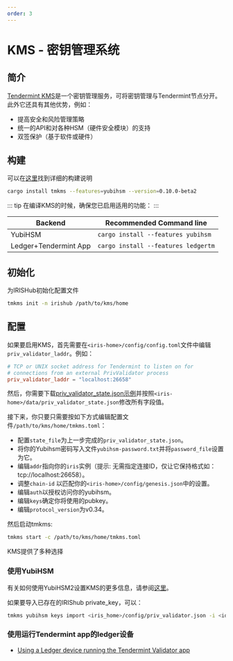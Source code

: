 ```yaml
---
order: 3
---
```


# KMS - 密钥管理系统

## 简介

[Tendermint KMS](https://github.com/iqlusioninc/tmkms)是一个密钥管理服务，可将密钥管理与Tendermint节点分开。 此外它还具有其他优势，例如：

- 提高安全和风险管理策略
- 统一的API和对各种HSM（硬件安全模块）的支持
- 双签保护（基于软件或硬件）
## 构建

可以在[这里](https://github.com/iqlusioninc/tmkms#installation)找到详细的构建说明

```bash
cargo install tmkms --features=yubihsm --version=0.10.0-beta2
```

::: tip
在编译KMS的时候，确保您已启用适用的功能：
:::

| Backend               | Recommended Command line              |
| --------------------- | ------------------------------------- |
| YubiHSM               | ```cargo install --features yubihsm```  |
| Ledger+Tendermint App | ```cargo install --features ledgertm``` |

## 初始化

为IRISHub初始化配置文件

```bash
tmkms init -n irishub /path/to/kms/home
```

## 配置

如果要启用KMS，首先需要在`<iris-home>/config/config.toml`文件中编辑`priv_validator_laddr`。例如：

```toml
# TCP or UNIX socket address for Tendermint to listen on for
# connections from an external PrivValidator process
priv_validator_laddr = "localhost:26658"
```

然后，你需要下载[priv_validator_state.json示例](https://github.com/irisnet/irishub/blob/master/docs/tools/priv_validator_state.json)并按照`<iris-home>/data/priv_validator_state.json`修改所有字段值。

接下来，你只要只需要按如下方式编辑配置文件`/path/to/kms/home/tmkms.toml`：

- 配置`state_file`为上一步完成的`priv_validator_state.json`。
- 将你的Yubihsm密码写入文件`yubihsm-password.txt`并将`password_file`设置为它。
- 编辑`addr`指向你的`iris`实例（提示: 无需指定连接ID，仅让它保持格式如：tcp://localhost:26658）。
- 调整`chain-id` 以匹配你的`<iris-home>/config/genesis.json`中的设置。
- 编辑`auth`以授权访问你的yubihsm。
- 编辑`keys`确定你将使用的pubkey。
- 编辑`protocol_version`为v0.34。

然后启动tmkms:

```bash
tmkms start -c /path/to/kms/home/tmkms.toml
```

KMS提供了多种选择

### 使用YubiHSM

有关如何使用YubiHSM2设置KMS的更多信息，请参阅[这里](https://github.com/iqlusioninc/tmkms/blob/master/README.yubihsm.md)。

如果要导入已存在的IRIShub private_key，可以：

```bash
tmkms yubihsm keys import <iris_home>/config/priv_validator.json -i <id> -t json -c /path/to/kms/home
```

### 使用运行Tendermint app的ledger设备

- [Using a Ledger device running the Tendermint Validator app](kms/kms_ledger.md)
